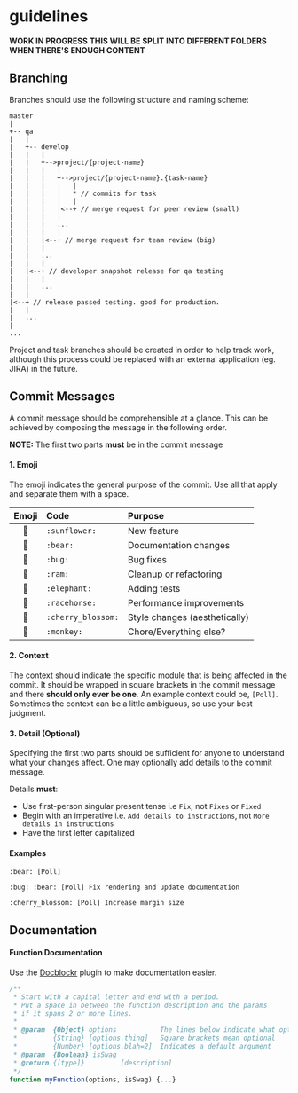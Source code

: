 # guidelines

**WORK IN PROGRESS**
**THIS WILL BE SPLIT INTO DIFFERENT FOLDERS WHEN THERE'S ENOUGH CONTENT**

## Branching
Branches should use the following structure and naming scheme:
```
master
|
+-- qa
|   |
|   +-- develop
|   |   |
|   |   +-->project/{project-name}
|   |   |   |
|   |   |   +-->project/{project-name}.{task-name}
|   |   |   |   |
|   |   |   |   * // commits for task
|   |   |   |   |
|   |   |   |<--+ // merge request for peer review (small)
|   |   |   |
|   |   |   ...
|   |   |   |
|   |   |<--+ // merge request for team review (big)
|   |   |
|   |   ...
|   |   |
|   |<--+ // developer snapshot release for qa testing
|   |   |
|   |   ...
|   |
|<--+ // release passed testing. good for production.
|   |
|   ...
|
...
```
Project and task branches should be created in order to help track work, although this process could be replaced with an external application (eg. JIRA) in the future.

## Commit Messages
A commit message should be comprehensible at a glance. This can be achieved by composing
the message in the following order.

**NOTE:** The first two parts **must** be in the commit message

#### 1. Emoji
The emoji indicates the general purpose of the commit.
Use all that apply and separate them with a space.

|      Emoji       | Code               | Purpose                       |
|:----------------:|:-------------------|:------------------------------|
|   :sunflower:    | `:sunflower:`      | New feature                   |
|      :bear:      | `:bear:`           | Documentation changes         |
|      :bug:       | `:bug:`            | Bug fixes                     |
|      :ram:       | `:ram:`            | Cleanup or refactoring        |
|    :elephant:    | `:elephant:`       | Adding tests                  |
|   :racehorse:    | `:racehorse:`      | Performance improvements      |
| :cherry_blossom: | `:cherry_blossom:` | Style changes (aesthetically) |
|     :monkey:     | `:monkey:`         | Chore/Everything else?        |



#### 2. Context
The context should indicate the specific module that is being affected in the commit. It should be wrapped in
square brackets in the commit message and there **should only ever be one**. An example context could be,
`[Poll]`. Sometimes the context can be a little ambiguous, so use your best judgment.


#### 3. Detail (Optional)
Specifying the first two parts should be sufficient for anyone to understand what
your changes affect. One may optionally add details to the commit message.

Details **must**:
- Use first-person singular present tense i.e `Fix`, not `Fixes` or `Fixed`
- Begin with an imperative i.e. `Add details to instructions`, not `More details in instructions`
- Have the first letter capitalized


#### Examples

```
:bear: [Poll]
```

```
:bug: :bear: [Poll] Fix rendering and update documentation
```

```
:cherry_blossom: [Poll] Increase margin size
```

## Documentation

#### Function Documentation
Use the [Docblockr](https://atom.io/packages/docblockr) plugin to
make documentation easier.

```JavaScript
/**
 * Start with a capital letter and end with a period.
 * Put a space in between the function description and the params
 * if it spans 2 or more lines.
 *
 * @param  {Object} options           The lines below indicate what options contain
 *         {String} [options.thing]   Square brackets mean optional
 *         {Number} [options.blah=2]  Indicates a default argument
 * @param  {Boolean} isSwag           
 * @return {[type]}         [description]
 */
function myFunction(options, isSwag) {...}
```
